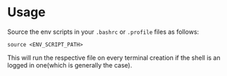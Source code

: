 # Usage

Source the env scripts in your `.bashrc` or `.profile` files as follows:

```
source <ENV_SCRIPT_PATH>
```

This will run the respective file on every terminal creation if the shell is
an logged in one(which is generally the case).
